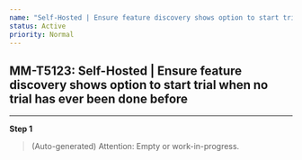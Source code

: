 ```yaml
---
name: "Self-Hosted | Ensure feature discovery shows option to start trial when no trial has ever been done before"
status: Active
priority: Normal
---
```


## MM-T5123: Self-Hosted | Ensure feature discovery shows option to start trial when no trial has ever been done before

---

**Step 1**

> (Auto-generated) Attention: Empty or work-in-progress.
